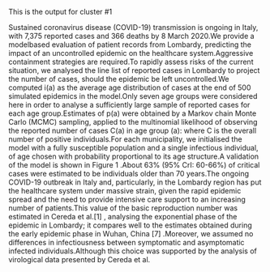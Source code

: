 This is the output for cluster #1

Sustained coronavirus disease (COVID-19) transmission is ongoing in Italy, with 7,375 reported cases and 366 deaths by 8 March 2020.We provide a modelbased evaluation of patient records from Lombardy, predicting the impact of an uncontrolled epidemic on the healthcare system.Aggressive containment strategies are required.To rapidly assess risks of the current situation, we analysed the line list of reported cases in Lombardy to project the number of cases, should the epidemic be left uncontrolled.We computed i(a) as the average age distribution of cases at the end of 500 simulated epidemics in the model.Only seven age groups were considered here in order to analyse a sufficiently large sample of reported cases for each age group.Estimates of p(a) were obtained by a Markov chain Monte Carlo (MCMC) sampling, applied to the multinomial likelihood of observing the reported number of cases C(a) in age group (a):
where C is the overall number of positive individuals.For each municipality, we initialised the model with a fully susceptible population and a single infectious individual, of age chosen with probability proportional to its age structure.A validation of the model is shown in Figure 1 .About 63% (95% CrI: 60-66%) of critical cases were estimated to be individuals older than 70 years.The ongoing COVID-19 outbreak in Italy and, particularly, in the Lombardy region has put the healthcare system under massive strain, given the rapid epidemic spread and the need to provide intensive care support to an increasing number of patients.This value of the basic reproduction number was estimated in Cereda et al.[1] , analysing the exponential phase of the epidemic in Lombardy; it compares well to the estimates obtained during the early epidemic phase in Wuhan, China [7] .Moreover, we assumed no differences in infectiousness between symptomatic and asymptomatic infected individuals.Although this choice was supported by the analysis of virological data presented by Cereda et al.